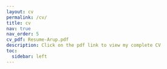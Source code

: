 ```yaml
---
layout: cv
permalink: /cv/
title: cv
nav: true
nav_order: 5
cv_pdf: Resume-Arup.pdf
description: Click on the pdf link to view my complete CV
toc:
  sidebar: left
---
```

